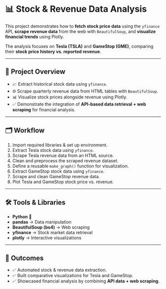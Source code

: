 # 📊 Stock & Revenue Data Analysis

This project demonstrates how to **fetch stock price data** using the `yfinance` API, **scrape revenue data** from the web with `BeautifulSoup`, and **visualize financial trends** using Plotly.  

The analysis focuses on **Tesla (TSLA)** and **GameStop (GME)**, comparing their **stock price history vs. reported revenue**.

---

## 🚀 Project Overview
- 📈 Extract historical stock data using `yfinance`.  
- 🌐 Scrape quarterly revenue data from HTML tables with `BeautifulSoup`.  
- 📊 Visualize stock prices alongside revenue using Plotly.  
- ✅ Demonstrate the integration of **API-based data retrieval + web scraping** for financial analysis.  

---

## 🗂️ Workflow
1. Import required libraries & set up environment.  
2. Extract Tesla stock data using `yfinance`.  
3. Scrape Tesla revenue data from an HTML source.  
4. Clean and preprocess the scraped revenue dataset.  
5. Define a reusable `make_graph()` function for visualization.  
6. Extract GameStop stock data using `yfinance`.  
7. Scrape and clean GameStop revenue data.  
8. Plot Tesla and GameStop stock price vs. revenue.  

---

## 🛠️ Tools & Libraries
- **Python** 🐍  
- **pandas** → Data manipulation  
- **BeautifulSoup (bs4)** → Web scraping  
- **yfinance** → Stock market data retrieval  
- **plotly** → Interactive visualizations

---

## 🎯 Outcomes
- ✅ Automated stock & revenue data extraction.  
- ✅ Built comparative visualizations for Tesla and GameStop.  
- ✅ Showcased financial analysis by combining **API data + web scraping**.  


